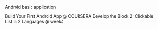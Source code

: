 Android basic application

Build Your First Android App @ COURSERA
Develop the Block 2: Clickable List in 2 Languages @ week4
